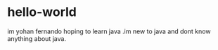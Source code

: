 # hello-world
im yohan fernando hoping to learn java .im new to java and dont know anything about java.
